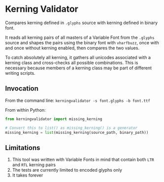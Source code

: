 # Kerning Validator

Compares kerning defined in `.glyphs` source with kerning defined in binary font.

It reads all kerning pairs of all masters of a Variable Font from the `.glyphs` source
and shapes the pairs using the binary font with `vharfbuzz`, once with and once without 
kerning enabled, then compares the two values.

To catch absolutely all kerning, it gathers all unicodes associated with a kerning class
and cross-checks all possible combinations. This is necessary because members of a kerning class
may be part of different writing scripts.

## Invocation

From the command line:
`kerningvalidator -s font.glyphs -b font.ttf`

From within Python:
```python
from kerningvalidator import missing_kerning

# Convert this to list() as missing_kerning() is a generator
missing_kerning = list(missing_kerning(source_path, binary_path))
```

## Limitations

1. This tool was written with Variable Fonts in mind that contain both `LTR` and `RTL` kerning pairs
2. The tests are currently limited to encoded glyphs only
3. It takes forever